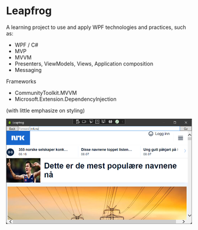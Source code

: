 # Leapfrog

A learning project to use and apply WPF technologies and practices, such as:

- WPF / C#
- MVP
- MVVM
- Presenters, ViewModels, Views, Application composition
- Messaging

Frameworks
- CommunityToolkit.MVVM
- Microsoft.Extension.DependencyInjection

(with little emphasize on styling)

![GitHub Logo](/leapfrog.png)

